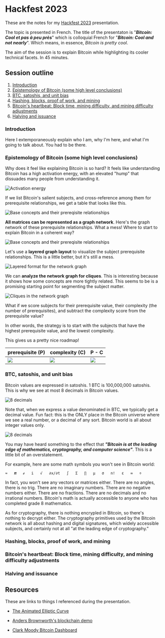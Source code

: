 # Hackfest 2023

These are the notes for my [Hackfest 2023](https://hackfest.ca/) presentation.

The topic is presented in French. The title of the presentaton is "***Bitcoin: Cool et pas à peu près***" which is colloquial 
French for "***Bitcoin: Cool and not nearly***".  Which means, in essence, *Bitcoin is pretty cool*. 

The aim of the session is to explain Bitcoin while highlighting its cooler technical facets. In 45 minutes.

## Session outline

1. [Introduction](#Introduction)
1. [Epistemology of Bitcoin (some high level conclusions)](#link-to-come)
1. [BTC, satoshis, and unit bias](#link-to-come)
1. [Hashing, blocks, proof of work, and mining](#link-to-come)
1. [Bitcoin's heartbeat: Block time, mining difficulty, and mining difficulty adjustments](#link-to-come)
1. [Halving and issuance](#link-to-come)


### Introduction

Here I extemporaneously explain who I am, why I'm here, and what I'm going to talk about. You had to be there.

### Epistemology of Bitcoin (some high level conclusions)

Why does it feel like explaining Bitcoin is so hard? It feels like
understanding Bitcoin has a high activation energy, with an elevated  "hump" that dissuades many people from understanding it.

![Activation energy](assets/endothermic-reaction.png)

If we list Bitcoin's salient subjects, and cross-reference among them for
prerequisite relationships, we get a table that looks like this.

![Base concepts and their prereqisite relationships](assets/base-concepts-related.png)

**All matrices can be represented as a graph network**. Here's the graph network of these prerequisite relationships. What a mess! Where to start 
to explain Bitcoin in a coherent way?

![Base concepts and their prereqisite relationships](assets/base-concepts-graph-1.png)

Let's use a **layered graph layout** to visualize the subject prerequisite relationships. This is a little better, but it's still a mess.

![Layered format for the network graph](assets/base-concepts-layered.png)

We can **analyze the network graph for cliques**. This is interesting because
it shows how some concepts are more tightly related.  This seems to be is a promising starting point for segmenting the subject matter.

![Cliques in the network graph](assets/base-concepts-cliques.png)

What if we score subjects for their prerequisite value, their complexity (the number of prerequisites), and subtract the complexity score 
from the prerequisite value?  

In other words, the strategy is to start with the subjects that have the highest prerequisite value, and the lowest complexity.

This gives us a pretty nice roadmap! 

|   prerequisite (P)  | complexity (C)  | P - C  |
| ---- | ---- | ---- |
| ![](assets/scores-prerequisites.png) | ![](assets/scores-complexities.png) | ![](assets/scores-prerequisites-complexities.png) |

### BTC, satoshis, and unit bias

Bitcoin values are expressed in satoshis. 1 BTC is 100,000,000 satoshis. This is why we see at most 8 decimals in Bitcoin values.

![8 decimals](assets/eight-decimals.png)

Note that, when we express a value denominated in BTC, we typically get a decimal value. Fun fact: this is the ONLY place in the Bitcoin universe 
where we see a real number, or a decimal of any sort. Bitcoin world is all about integer values only.

![8 decimals](assets/real-number.png)

You may have heard something to the effect that ***"Bitcoin is at the leading edge of mathematics, cryptography, and computer science"***.  This is a little bit of an overstatement.  

For example, here are some math symbols you won't see in Bitcoin world:

```
≈   𝝅   ℯ   i   √   ∂x/∂t   ∫   Σ   ∏   μ   σ   n!   ε   ∞   ÷
```
In fact, you won't see any vectors or matrices either. There are no angles, there is no trig. There are no imaginary numbers.  There are no negative numbers 
either. There are no fractions.  There are no decimals and no irrational numbers.  Bitcoin's math is actually accessible to anyone who has completed 
grade 8 mathematics.

As for cryptography, there is nothing encrypled in Bitcoin, so there's nothing to decrypt either. The cryptography primitives used by the Bitcoin network is 
all about hashing and digital signatures, which widely accessible subjects, and certainly not at all "at the leading edge of cryptography."
### Hashing, blocks, proof of work, and mining

### Bitcoin's heartbeat: Block time, mining difficulty, and mining difficulty adjustments

### Halving and issuance

## Resources

These are links to things I referenced during the presentation.

- [The Animated Elliptic Curve](https://curves.xargs.org/)

- [Anders Brownworth's blockchain demo](https://github.com/anders94/blockchain-demo)

- [Clark Moody Bitcoin Dashboard](https://bitcoin.clarkmoody.com/)

